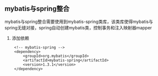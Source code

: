 ## mybatis与spring整合

mybatis与spring整合需要使用到mybatis-spring类库，该类库使得mybatis与spring无缝对接，spring自动创建mybatis类，控制事务和注入映射器mapper

1. 添加依赖

		<!-- mybatis-spring -->
		<dependency>
			<groupId>org.mybatis</groupId>
			<artifactId>mybatis-spring</artifactId>
			<version>1.3.1</version>
		</dependency>







